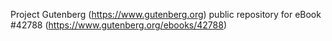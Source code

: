 Project Gutenberg (https://www.gutenberg.org) public repository for eBook #42788 (https://www.gutenberg.org/ebooks/42788)
